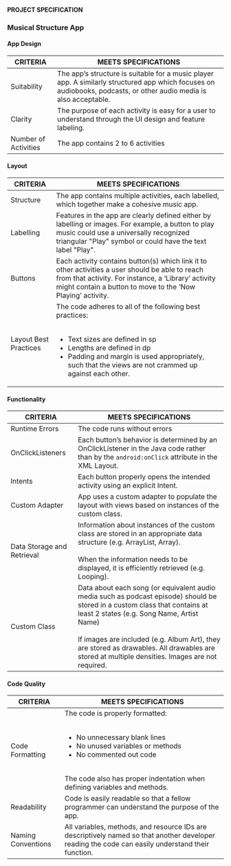 #### PROJECT SPECIFICATION

### Musical Structure App

#### App Design

CRITERIA | MEETS SPECIFICATIONS
--- | ---
Suitability | The app’s structure is suitable for a music player app. A similarly structured app which focuses on audiobooks, podcasts, or other audio media is also acceptable.
Clarity | The purpose of each activity is easy for a user to understand through the UI design and feature labeling.
Number of Activities | The app contains 2 to 6 activities

#### Layout

CRITERIA | MEETS SPECIFICATIONS
--- | ---
Structure | The app contains multiple activities, each labelled, which together make a cohesive music app.
Labelling | Features in the app are clearly defined either by labelling or images. For example, a button to play music could use a universally recognized triangular "Play" symbol or could have the text label "Play".
Buttons | Each activity contains button(s) which link it to other activities a user should be able to reach from that activity. For instance, a ‘Library’ activity might contain a button to move to the ‘Now Playing’ activity.
Layout Best Practices | The code adheres to all of the following best practices:<br/><br/><ul><li>Text sizes are defined in sp</li><li>Lengths are defined in dp</li><li>Padding and margin is used appropriately, such that the views are not crammed up against each other.</li></ul>

#### Functionality

CRITERIA | MEETS SPECIFICATIONS
--- | ---
Runtime Errors | The code runs without errors
OnClickListeners | 	Each button’s behavior is determined by an OnClickListener in the Java code rather than by the ```android:onClick``` attribute in the XML Layout.
Intents | Each button properly opens the intended activity using an explicit Intent.
Custom Adapter | App uses a custom adapter to populate the layout with views based on instances of the custom class.
Data Storage and Retrieval | 	Information about instances of the custom class are stored in an appropriate data structure (e.g. ArrayList, Array).<br/><br/>When the information needs to be displayed, it is efficiently retrieved (e.g. Looping).
Custom Class | Data about each song (or equivalent audio media such as podcast episode) should be stored in a custom class that contains at least 2 states (e.g. Song Name, Artist Name)<br/><br/>If images are included (e.g. Album Art), they are stored as drawables. All drawables are stored at multiple densities. Images are not required.

#### Code Quality

CRITERIA | MEETS SPECIFICATIONS
--- | ---
Code Formatting | The code is properly formatted:<br/><br/><ul><li>No unnecessary blank lines</li><li>No unused variables or methods</li><li>No commented out code</li></ul><br/>The code also has proper indentation when defining variables and methods.
Readability | Code is easily readable so that a fellow programmer can understand the purpose of the app.
Naming Conventions | 	All variables, methods, and resource IDs are descriptively named so that another developer reading the code can easily understand their function.
